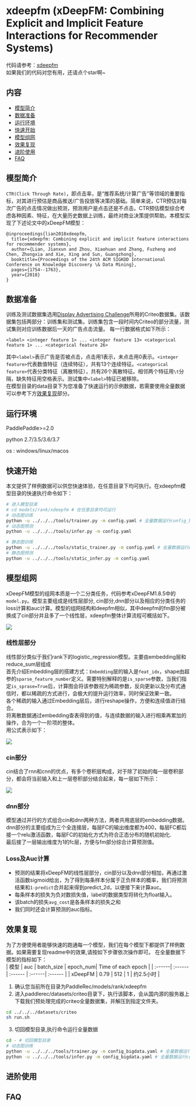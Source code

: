 # xdeepfm (xDeepFM: Combining Explicit and Implicit Feature Interactions for Recommender Systems)

代码请参考：[xdeepfm](https://github.com/PaddlePaddle/PaddleRec/tree/master/models/rank/xdeepfm)  
如果我们的代码对您有用，还请点个star啊~  

## 内容

- [模型简介](#模型简介)
- [数据准备](#数据准备)
- [运行环境](#运行环境)
- [快速开始](#快速开始)
- [模型组网](#模型组网)
- [效果复现](#效果复现)
- [进阶使用](#进阶使用)
- [FAQ](#FAQ)

## 模型简介
`CTR(Click Through Rate)`，即点击率，是“推荐系统/计算广告”等领域的重要指标，对其进行预估是商品推送/广告投放等决策的基础。简单来说，CTR预估对每次广告的点击情况做出预测，预测用户是点击还是不点击。CTR预估模型综合考虑各种因素、特征，在大量历史数据上训练，最终对商业决策提供帮助。本模型实现了下述论文中的xDeepFM模型：

```text
@inproceedings{lian2018xdeepfm,
  title={xdeepfm: Combining explicit and implicit feature interactions for recommender systems},
  author={Lian, Jianxun and Zhou, Xiaohuan and Zhang, Fuzheng and Chen, Zhongxia and Xie, Xing and Sun, Guangzhong},
  booktitle={Proceedings of the 24th ACM SIGKDD International Conference on Knowledge Discovery \& Data Mining},
  pages={1754--1763},
  year={2018}
}
```

## 数据准备

训练及测试数据集选用[Display Advertising Challenge](https://www.kaggle.com/c/criteo-display-ad-challenge/)所用的Criteo数据集。该数据集包括两部分：训练集和测试集。训练集包含一段时间内Criteo的部分流量，测试集则对应训练数据后一天的广告点击流量。
每一行数据格式如下所示：
```
<label> <integer feature 1> ... <integer feature 13> <categorical feature 1> ... <categorical feature 26>
```
其中```<label>```表示广告是否被点击，点击用1表示，未点击用0表示。```<integer feature>```代表数值特征（连续特征），共有13个连续特征。```<categorical feature>```代表分类特征（离散特征），共有26个离散特征。相邻两个特征用```\t```分隔，缺失特征用空格表示。测试集中```<label>```特征已被移除。  
在模型目录的data目录下为您准备了快速运行的示例数据，若需要使用全量数据可以参考下方[效果复现](#效果复现)部分。

## 运行环境
PaddlePaddle>=2.0

python 2.7/3.5/3.6/3.7

os : windows/linux/macos 

## 快速开始
本文提供了样例数据可以供您快速体验，在任意目录下均可执行。在xdeepfm模型目录的快速执行命令如下： 
```bash
# 进入模型目录
# cd models/rank/xdeepfm # 在任意目录均可运行
# 动态图训练
python -u ../../../tools/trainer.py -m config.yaml # 全量数据运行config_bigdata.yaml 
# 动态图预测
python -u ../../../tools/infer.py -m config.yaml 

# 静态图训练
python -u ../../../tools/static_trainer.py -m config.yaml # 全量数据运行config_bigdata.yaml 
# 静态图预测
python -u ../../../tools/static_infer.py -m config.yaml 
``` 

## 模型组网

xDeepFM模型的组网本质是一个二分类任务，代码参考xDeepFM1.8.5中的`model.py`。模型主要组成是线性层部分, cin部分,dnn部分以及相应的分类任务的loss计算和auc计算。模型的组网结构和deepfm相似，其中deepfm的fm部分被换成了cin部分并且多了一个线性层，xdeepfm整体计算流程可概括如下。

<img align="center" src="picture/1.png">

### 线性层部分
线性部分类似于我们rank下的logistic_regression模型。主要由embedding层和reduce_sum层组成  
首先介绍Embedding层的搭建方式：`Embedding`层的输入是`feat_idx`，shape由超参的`sparse_feature_number`定义。需要特别解释的是`is_sparse`参数，当我们指定`is_sprase=True`后，计算图会将该参数视为稀疏参数，反向更新以及分布式通信时，都以稀疏的方式进行，会极大的提升运行效率，同时保证效果一致。  
各个稀疏的输入通过Embedding层后，进行reshape操作，方便和连续值进行结合。  
将离散数据通过embedding查表得到的值，与连续数据的输入进行相乘再累加的操作，合为一个一阶项的整体。  
用公式表示如下：  

<img align="center" src="picture/2.jpg">

### cin部分
cin结合了rnn和cnn的优点，有多个卷积层构成，对于除了初始的每一层卷积部分，都会将当前输入和上一层卷积部分结合起来，每一层如下所示：  

<img align="center" src="picture/3.png">


### dnn部分
模型通过并行的方式组合cin和dnn两种方法，两者共用底层的embedding数据。dnn部分的主要组成为三个全连接层，每层FC的输出维度都为400，每层FC都后接一个relu激活函数，每层FC的初始化方式为符合正态分布的随机初始化.    
最后接了一层输出维度为1的fc层，方便与fm部分综合计算预测值。  

### Loss及Auc计算
- 预测的结果将xDeepFM的线性层部分，cin部分以及dnn部分相加，再通过激活函数sigmoid给出，为了得到每条样本分属于正负样本的概率，我们将预测结果和`1-predict`合并起来得到predict_2d，以便接下来计算auc。  
- 每条样本的损失为负对数损失值，label的数据类型将转化为float输入。  
- 该batch的损失`avg_cost`是各条样本的损失之和
- 我们同时还会计算预测的auc指标。

## 效果复现
为了方便使用者能够快速的跑通每一个模型，我们在每个模型下都提供了样例数据。如果需要复现readme中的效果,请按如下步骤依次操作即可。
在全量数据下模型的指标如下：  
| 模型 | auc | batch_size | epoch_num| Time of each epoch |
| :------| :------ | :------ | :------| :------ | 
| xDeepFM | 0.79 | 512 | 1 | 约2.5小时 |

1. 确认您当前所在目录为PaddleRec/models/rank/xdeepfm
2. 进入paddlerec/datasets/criteo目录下，执行该脚本，会从国内源的服务器上下载我们预处理完成的criteo全量数据集，并解压到指定文件夹。
``` bash
cd ../../../datasets/criteo
sh run.sh
``` 
3. 切回模型目录,执行命令运行全量数据
```bash
cd - # 切回模型目录
# 动态图训练
python -u ../../../tools/trainer.py -m config_bigdata.yaml # 全量数据运行config_bigdata.yaml 
python -u ../../../tools/infer.py -m config_bigdata.yaml # 全量数据运行config_bigdata.yaml 
```

## 进阶使用
  
## FAQ
